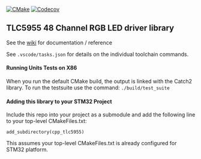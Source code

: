 [![CMake](https://github.com/cracked-machine/cpp_tlc5955/actions/workflows/cmake.yml/badge.svg)](https://github.com/cracked-machine/cpp_tlc5955/actions/workflows/cmake.yml)
[![Codecov](https://img.shields.io/codecov/c/github/cracked-machine/cpp_tlc5955)](https://app.codecov.io/gh/cracked-machine/cpp_tlc5955)
## TLC5955 48 Channel RGB LED driver library


See the [wiki](https://github.com/cracked-machine/cpp_tlc5955/wiki) for documentation / reference

See `.vscode/tasks.json` for details on the individual toolchain commands.
#### Running Units Tests on X86

When you run the default CMake build, the output is linked with the Catch2 library. To run the testsuite use the command:
`./build/test_suite`


#### Adding this library to your STM32 Project

Include this repo into your project as a submodule and add the following line to your top-level CMakeFiles.txt:

`add_subdirectory(cpp_tlc5955)`

This assumes your top-level CMakeFiles.txt is already configured for STM32 platform.


